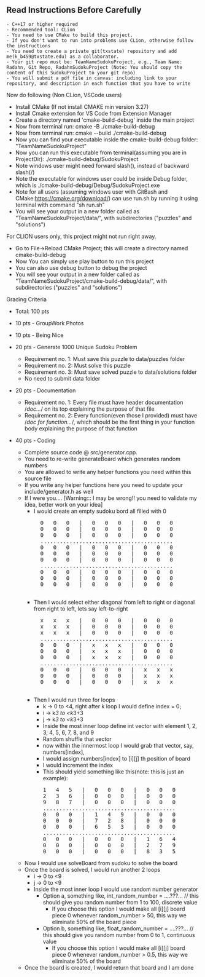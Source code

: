 ## Read Instructions Before Carefully
    - C++17 or higher required
    - Recommended tool: CLion
    - You need to use CMake to build this project.
    - If you don't want to run into problems use CLion, otherwise follow the instructions
    - You need to create a private git(txstate) repository and add me(k_b459@txstate.edu) as a collaborator.
    - Your git repo must be: TeamNameSudokuProject, e.g., Team Name: Radahn, Git Repo, RadahnSudokuProject (Note: You should copy the content of this SudokuProject to your git repo)
    - You will submit a pdf file in canvas: including link to your repository, and description in each function that you have to write

Now do following (Non CLion, VSCode users)

  - Install CMake (If not install CMAKE min version 3.27)
  - Install Cmake extension for VS Code from Extension Manager
  - Create a directory named 'cmake-build-debug' inside the main project
  - Now from terminal run: cmake -B ./cmake-build-debug
  - Now from terminal run: cmake --build ./cmake-build-debug
  - Now you can find your executable inside the cmake-build-debug folder: "TeamNameSudokuProject"
  - Now you can run this executable from terminal(assuming you are in ProjectDir): ./cmake-build-debug/SudokuProject
  - Note windows user might need forward slash(\), instead of backward slash(/)
  - Note the executable for windows user could be inside Debug folder, which is ./cmake-build-debug/Debug/SudokuProject.exe
  - Note for all users (assuming windows user with GitBash and CMake:https://cmake.org/download/) can use run.sh by running it using terminal with command "sh run.sh"
  - You will see your output in a new folder called as "TeamNameSudokuProject/data/", with subdirectories ("puzzles" and "solutions")
    
For CLION users only, this project might not run right away.
  
  - Go to File->Reload CMake Project; this will create a directory named cmake-build-debug
  - Now You can simply use play button to run this project
  - You can also use debug button to debug the project
  - You will see your output in a new folder called as "TeamNameSudokuProject/cmake-build-debug/data/", with subdirectories ("puzzles" and "solutions")

Grading Criteria
  - Total: 100 pts
  - 10 pts - GroupWork Photos
  - 10 pts - Being Nice
  - 20 pts - Generate 1000 Unique Sudoku Problem

      - Requirement no. 1: Must save this puzzle to data/puzzles folder 
      - Requirement no. 2: Must solve this puzzle
      - Requirement no. 3: Must save solved puzzle to data/solutions folder
      - No need to submit data folder
  
  - 20 pts - Documentation
    
      - Requirement no. 1: Every file must have header documentation /*doc...*/ on its top explaining the purpose of that file
      - Requirement no. 2: Every function(even those I provided) must have /*doc for function...*/, which should be the first thing in your function body explaining the purpose of that function

  - 40 pts - Coding
      - Complete source code @ src/generator.cpp. 
      - You need to re-write generateBoard which generates random numbers
      - You are allowed to write any helper functions you need within this source file
      - If you write any helper functions here you need to update your include/generator.h as well
      - If I were you.... [Warning::: I may be wrong!! you need to validate my idea, better work on your idea]
        - I would create an empty sudoku bord all filled with 0
            <pre>
            0   0   0   |   0   0   0   |   0   0   0
            0   0   0   |   0   0   0   |   0   0   0 
            0   0   0   |   0   0   0   |   0   0   0 
            .........................................
            0   0   0   |   0   0   0   |   0   0   0 
            0   0   0   |   0   0   0   |   0   0   0 
            0   0   0   |   0   0   0   |   0   0   0 
            .........................................
            0   0   0   |   0   0   0   |   0   0   0 
            0   0   0   |   0   0   0   |   0   0   0 
            0   0   0   |   0   0   0   |   0   0   0
            </pre>
        - Then I would select either diagonal from left to right or diagonal from right to left, lets say left-to-right
            <pre>
            x   x   x   |   0   0   0   |   0   0   0
            x   x   x   |   0   0   0   |   0   0   0 
            x   x   x   |   0   0   0   |   0   0   0 
            .........................................
            0   0   0   |   x   x   x   |   0   0   0 
            0   0   0   |   x   x   x   |   0   0   0 
            0   0   0   |   x   x   x   |   0   0   0 
            .........................................
            0   0   0   |   0   0   0   |   x   x   x 
            0   0   0   |   0   0   0   |   x   x   x 
            0   0   0   |   0   0   0   |   x   x   x
            </pre>
        - Then I would run three for loops
            - k -> 0 to <4, right after k loop I would define index = 0;
            - i -> k*3 to <k*3+3
            - j -> k*3 to <k*3+3
          - Inside the most inner loop define int vector with element 1, 2, 3, 4, 5, 6, 7, 8, and 9
          - Random shuffle that vector
          - now within the innermost loop I would grab that vector, say, numbers[index], 
          - I would assign numbers[index] to [i][j] th position of board
          - I would increment the index
          - This should yield something like this(note: this is just an example):
            <pre>
            1   4   5   |   0   0   0   |   0   0   0
            2   3   6   |   0   0   0   |   0   0   0 
            9   8   7   |   0   0   0   |   0   0   0 
            .........................................
            0   0   0   |   1   4   9   |   0   0   0 
            0   0   0   |   7   2   8   |   0   0   0 
            0   0   0   |   6   5   3   |   0   0   0 
            .........................................
            0   0   0   |   0   0   0   |   1   6   4 
            0   0   0   |   0   0   0   |   2   7   9 
            0   0   0   |   0   0   0   |   8   3   5
            </pre>
      - Now I would use solveBoard from sudoku to solve the board
      - Once the board is solved, I would run another 2 loops
          - i -> 0 to <9
          - j -> 0 to <9
        - Inside the most inner loop I would use random number generator
          - Option a, something like, int_random_number = ....???... // this should give you random number from 1 to 100, discrete value
            - If you choose this option I would make all [i][j] board piece 0 whenever random_number > 50, this way we eliminate 50% of the board piece
          - Option b, something like, float_random_number = ....???... // this should give you random number from 0 to 1, continuous value
            - If you choose this option I would make all [i][j] board piece 0 whenever random_number > 0.5, this way we eliminate 50% of the board
      - Once the board is created, I would return that board and I am done
